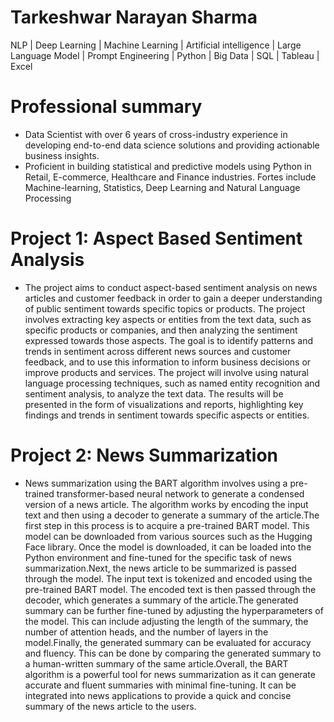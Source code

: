 
# Tarkeshwar Narayan Sharma
NLP | Deep Learning | Machine Learning | Artificial intelligence | Large Language Model | Prompt Engineering | Python | Big Data | SQL | Tableau | Excel

# Professional summary
* Data Scientist with over 6 years of cross-industry experience in developing end-to-end data science solutions and providing actionable business insights.
* Proficient in building statistical and predictive models using Python in Retail, E-commerce, Healthcare and Finance industries. Fortes include Machine-learning, Statistics, Deep Learning and Natural Language Processing

# Project 1: Aspect Based Sentiment Analysis

* The project aims to conduct aspect-based sentiment analysis on news articles and customer feedback in order to gain a deeper understanding of public sentiment towards specific topics or products. The project involves extracting key aspects or entities from the text data, such as specific products or companies, and then analyzing the sentiment expressed towards those aspects. The goal is to identify patterns and trends in sentiment across different news sources and customer feedback, and to use this information to inform business decisions or improve products and services. The project will involve using natural language processing techniques, such as named entity recognition and sentiment analysis, to analyze the text data. The results will be presented in the form of visualizations and reports, highlighting key findings and trends in sentiment towards specific aspects or entities.

# Project 2: News Summarization

* News summarization using the BART algorithm involves using a pre-trained transformer-based neural network to generate a condensed version of a news article. The algorithm works by encoding the input text and then using a decoder to generate a summary of the article.The first step in this process is to acquire a pre-trained BART model. This model can be downloaded from various sources such as the Hugging Face library. Once the model is downloaded, it can be loaded into the Python environment and fine-tuned for the specific task of news summarization.Next, the news article to be summarized is passed through the model. The input text is tokenized and encoded using the pre-trained BART model. The encoded text is then passed through the decoder, which generates a summary of the article.The generated summary can be further fine-tuned by adjusting the hyperparameters of the model. This can include adjusting the length of the summary, the number of attention heads, and the number of layers in the model.Finally, the generated summary can be evaluated for accuracy and fluency. This can be done by comparing the generated summary to a human-written summary of the same article.Overall, the BART algorithm is a powerful tool for news summarization as it can generate accurate and fluent summaries with minimal fine-tuning. It can be integrated into news applications to provide a quick and concise summary of the news article to the users.
